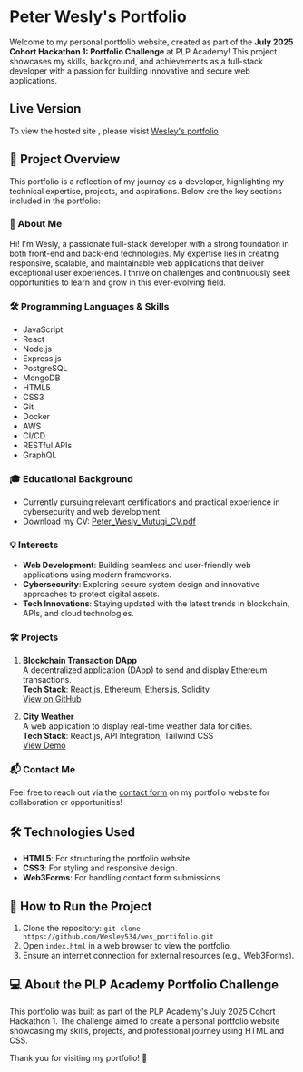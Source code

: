 # Peter Wesly's Portfolio

Welcome to my personal portfolio website, created as part of the **July 2025 Cohort Hackathon 1: Portfolio Challenge** at PLP Academy! This project showcases my skills, background, and achievements as a full-stack developer with a passion for building innovative and secure web applications.

## Live Version
To view the hosted site , please visist [Wesley's portfolio](https://weslysportfolio.netlify.app/)

## 🌟 Project Overview

This portfolio is a reflection of my journey as a developer, highlighting my technical expertise, projects, and aspirations. Below are the key sections included in the portfolio:



### 📝 About Me

Hi! I'm Wesly, a passionate full-stack developer with a strong foundation in both front-end and back-end technologies. My expertise lies in creating responsive, scalable, and maintainable web applications that deliver exceptional user experiences. I thrive on challenges and continuously seek opportunities to learn and grow in this ever-evolving field.

### 🛠️ Programming Languages & Skills

- JavaScript
- React
- Node.js
- Express.js
- PostgreSQL
- MongoDB
- HTML5
- CSS3
- Git
- Docker
- AWS
- CI/CD
- RESTful APIs
- GraphQL

### 🎓 Educational Background

- Currently pursuing relevant certifications and practical experience in cybersecurity and web development.
- Download my CV: [Peter_Wesly_Mutugi_CV.pdf](Peter_Wesly_Mutugi_CV.pdf)

### 💡 Interests

- **Web Development**: Building seamless and user-friendly web applications using modern frameworks.
- **Cybersecurity**: Exploring secure system design and innovative approaches to protect digital assets.
- **Tech Innovations**: Staying updated with the latest trends in blockchain, APIs, and cloud technologies.

### 🛠️ Projects

1. **Blockchain Transaction DApp**  
   A decentralized application (DApp) to send and display Ethereum transactions.  
   **Tech Stack**: React.js, Ethereum, Ethers.js, Solidity  
   [View on GitHub](https://github.com/Wesley534/web3.git)

2. **City Weather**  
   A web application to display real-time weather data for cities.  
   **Tech Stack**: React.js, API Integration, Tailwind CSS  
   [View Demo](https://cityweather-wes.netlify.app/)

### 📬 Contact Me

Feel free to reach out via the [contact form](#contact) on my portfolio website for collaboration or opportunities!

## 🛠️ Technologies Used

- **HTML5**: For structuring the portfolio website.
- **CSS3**: For styling and responsive design.
- **Web3Forms**: For handling contact form submissions.

## 📁 How to Run the Project

1. Clone the repository: `git clone https://github.com/Wesley534/wes_portifolio.git`
2. Open `index.html` in a web browser to view the portfolio.
3. Ensure an internet connection for external resources (e.g., Web3Forms).



## 💻 About the PLP Academy Portfolio Challenge

This portfolio was built as part of the PLP Academy's July 2025 Cohort Hackathon 1. The challenge aimed to create a personal portfolio website showcasing my skills, projects, and professional journey using HTML and CSS.

Thank you for visiting my portfolio! 🚀
